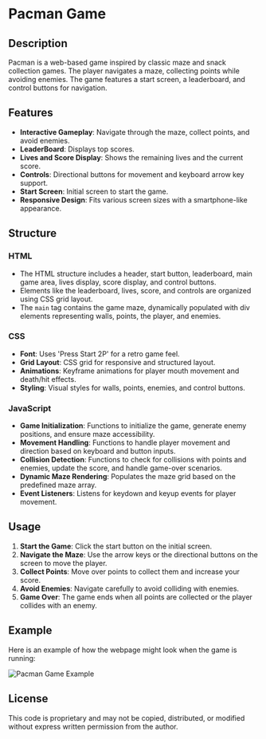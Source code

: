 # Pacman Game

## Description

Pacman is a web-based game inspired by classic maze and snack collection games. The player navigates a maze, collecting points while avoiding enemies. The game features a start screen, a leaderboard, and control buttons for navigation.

## Features

- **Interactive Gameplay**: Navigate through the maze, collect points, and avoid enemies.
- **LeaderBoard**: Displays top scores.
- **Lives and Score Display**: Shows the remaining lives and the current score.
- **Controls**: Directional buttons for movement and keyboard arrow key support.
- **Start Screen**: Initial screen to start the game.
- **Responsive Design**: Fits various screen sizes with a smartphone-like appearance.

## Structure

### HTML

- The HTML structure includes a header, start button, leaderboard, main game area, lives display, score display, and control buttons.
- Elements like the leaderboard, lives, score, and controls are organized using CSS grid layout.
- The `main` tag contains the game maze, dynamically populated with div elements representing walls, points, the player, and enemies.

### CSS

- **Font**: Uses 'Press Start 2P' for a retro game feel.
- **Grid Layout**: CSS grid for responsive and structured layout.
- **Animations**: Keyframe animations for player mouth movement and death/hit effects.
- **Styling**: Visual styles for walls, points, enemies, and control buttons.

### JavaScript

- **Game Initialization**: Functions to initialize the game, generate enemy positions, and ensure maze accessibility.
- **Movement Handling**: Functions to handle player movement and direction based on keyboard and button inputs.
- **Collision Detection**: Functions to check for collisions with points and enemies, update the score, and handle game-over scenarios.
- **Dynamic Maze Rendering**: Populates the maze grid based on the predefined maze array.
- **Event Listeners**: Listens for keydown and keyup events for player movement.

## Usage

1. **Start the Game**: Click the start button on the initial screen.
2. **Navigate the Maze**: Use the arrow keys or the directional buttons on the screen to move the player.
3. **Collect Points**: Move over points to collect them and increase your score.
4. **Avoid Enemies**: Navigate carefully to avoid colliding with enemies.
5. **Game Over**: The game ends when all points are collected or the player collides with an enemy.

## Example

Here is an example of how the webpage might look when the game is running:

![Pacman Game Example](example.png)

## License

This code is proprietary and may not be copied, distributed, or modified without express written permission from the author.
